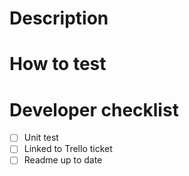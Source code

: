 # Description

# How to test

# Developer checklist
- [ ] Unit test
- [ ] Linked to Trello ticket
- [ ] Readme up to date
